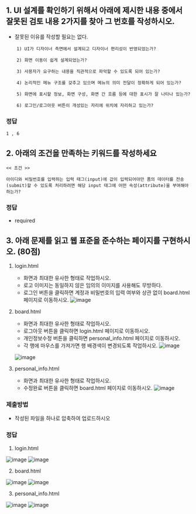 ## 1.  UI 설계를 확인하기 위해서 아래에 제시한 내용 중에서 잘못된 검토 내용 2가지를 찾아 그 번호를 작성하시오.
- 잘못된 이유를 작성할 필요는 없다.

```
    1) UI가 디자이너 측면에서 설계되고 디자이너 편리성이 반영되었는가?

    2) 화면 이동이 쉽게 설계되었는가?

    3) 사용자가 요구하는 내용을 직관적으로 파악할 수 있도록 되어 있는가?

    4) 논리적인 메뉴 구조를 갖추고 있으며 메뉴의 의미 전달이 정확하게 되어 있는가?

    5) 화면에 표시할 정보, 화면 구성, 화면 간 흐름 등에 대한 표시가 잘 나타나 있는가?

    6) 로그인/로그아웃 버튼이 개성있는 자리에 위치에 자리하고 있는가?
```
### 정답
```
1 , 6 
```


## 2. 아래의 조건을 만족하는 키워드를 작성하세요
```
<< 조건 >>

아이디와 비밀번호를 입력하는 입력 태그(input)에 값이 입력되어야만 폼의 데이터를 전송(submit)할 수 있도록 처리하려면 해당 input 태그에 어떤 속성(attribute)을 부여해야 하는가?
```

### 정답
- required

## 3. 아래 문제를 읽고 웹 표준을 준수하는 페이지를 구현하시오. (80점)
1. login.html
   - 화면과 최대한 유사한 형태로 작업하시오.
   - 로고 이미지는 동일하지 않은 임의의 이미지를 사용해도 무방하다.
   - 로그인 버튼을 클릭하면 계정과 비밀번호의 입력 여부와 상관 없이 board.html 페이지로 이동하시오.
     ![image](image/login.png)

2. board.html
   - 화면과 최대한 유사한 형태로 작업하시오.
   - 로그아웃 버튼을 클릭하면 login.html 페이지로 이동하시오.
   - 개인정보수정 버튼을 클릭하면 personal_info.html 페이지로 이동하시오.
   - 각 행에 마우스를 가져가면 행 배경색이 변경되도록 작업하시오.
    ![image](image/board.png)

    ![image](image/board2.png)

3. personal_info.html
   - 화면과 최대한 유사한 형태로 작업하시오.
   - 수정완료 버튼을 클릭하면 board.html 페이지로 이동하시오.
    ![image](image/info.png)

### 제출방법
- 작성된 파일을 하나로 압축하여 업로드하시오

### 정답
1. login.html

![image](image/login_answer1.png)
![image](image/login_answer2.png)

2. board.html

![image](image/board_answer1.png)
![image](image/board_answer2.png)

3. personal_info.html

![image](image/info_answer1.png)
![image](image/info_answer2.png)


